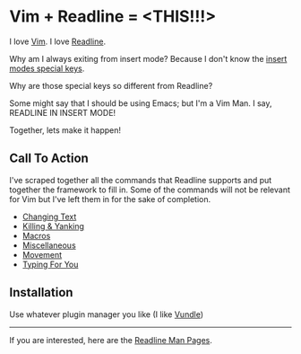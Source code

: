 # Vim + Readline = \<THIS!!!\>

I love [Vim]().
I love [Readline]().

Why am I always exiting from insert mode? Because I don't know the [insert modes special keys](http://vimdoc.sourceforge.net/htmldoc/insert.html).

Why are those special keys so different from Readline?

Some might say that I should be using Emacs; but I'm a Vim Man. I say, READLINE IN INSERT MODE!

Together, lets make it happen!

## Call To Action

I've scraped together all the commands that Readline supports and put together the framework to fill in. Some of the commands will not be relevant for Vim but I've left them in for the sake of completion.

- [Changing Text](./plugin/changing_text.vim)
- [Killing & Yanking](./plugin/killing_yanking.vim)
- [Macros](./plugin/macros.vim)
- [Miscellaneous](./plugin/misc.vim)
- [Movement](./plugin/movement.vim)
- [Typing For You](./plugin/type_for_you.vim)


## Installation

Use whatever plugin manager you like (I like [Vundle](https://github.com/VundleVim/Vundle.vi://github.com/VundleVim/Vundle.vim))

---

If you are interested, here are the [Readline Man Pages](http://www.delorie.com/gnu/docs/readline/rlman_13.html).
